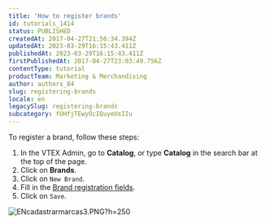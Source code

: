 ```yaml
---
title: 'How to register brands'
id: tutorials_1414
status: PUBLISHED
createdAt: 2017-04-27T21:56:34.394Z
updatedAt: 2023-03-29T16:15:43.411Z
publishedAt: 2023-03-29T16:15:43.411Z
firstPublishedAt: 2017-04-27T23:03:49.756Z
contentType: tutorial
productTeam: Marketing & Merchandising
author: authors_84
slug: registering-brands
locale: en
legacySlug: registering-brands
subcategory: fUHfjTEwyOcIQuyeUsIIu
---
```


To register a brand, follow these steps:

1. In the VTEX Admin, go to __Catalog__, or type __Catalog__ in the search bar at the top of the page.
2. Click on __Brands__.
3. Click on `New Brand`.
4. Fill in the [Brand registration fields](https://help.vtex.com/en/tutorial/brand-registration-fields--37Ky7lTbEkiWIAYA80EMyI).
5. Click on `Save`.

![ENcadastrarmarcas3.PNG?h=250](//images.ctfassets.net/alneenqid6w5/5TTFejR7WZ2F7i150fdgbM/6f923d6a96e4e36c6aae76dc39b036e3/ENcadastrarmarcas3.PNG_h_250)

